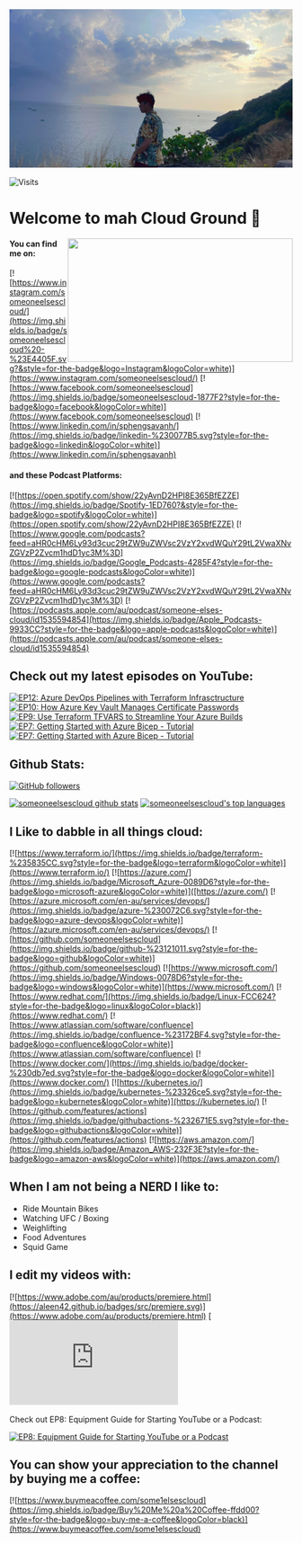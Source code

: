 <img src="IMGs/344547650_612108427499863_8286509013161446974_n.jpg"/>

![Visits](https://img.shields.io/badge/Visits-11719-red)
# Welcome to mah Cloud Ground 👋

<img align="right" src="https://media1.giphy.com/media/13HgwGsXF0aiGY/giphy.gif" width="400" height="220" />

#### You can find me on:
[![https://www.instagram.com/someoneelsescloud/](https://img.shields.io/badge/someoneelsescloud%20-%23E4405F.svg?&style=for-the-badge&logo=Instagram&logoColor=white)](https://www.instagram.com/someoneelsescloud/)
[![https://www.facebook.com/someoneelsescloud](https://img.shields.io/badge/someoneelsescloud-1877F2?style=for-the-badge&logo=facebook&logoColor=white)](https://www.facebook.com/someoneelsescloud)
[![https://www.linkedin.com/in/sphengsavanh/](https://img.shields.io/badge/linkedin-%230077B5.svg?style=for-the-badge&logo=linkedin&logoColor=white)](https://www.linkedin.com/in/sphengsavanh)

#### and these Podcast Platforms:
[![https://open.spotify.com/show/22yAvnD2HPI8E365BfEZZE](https://img.shields.io/badge/Spotify-1ED760?&style=for-the-badge&logo=spotify&logoColor=white)](https://open.spotify.com/show/22yAvnD2HPI8E365BfEZZE)
[![https://www.google.com/podcasts?feed=aHR0cHM6Ly93d3cuc29tZW9uZWVsc2VzY2xvdWQuY29tL2VwaXNvZGVzP2Zvcm1hdD1yc3M%3D](https://img.shields.io/badge/Google_Podcasts-4285F4?style=for-the-badge&logo=google-podcasts&logoColor=white)](https://www.google.com/podcasts?feed=aHR0cHM6Ly93d3cuc29tZW9uZWVsc2VzY2xvdWQuY29tL2VwaXNvZGVzP2Zvcm1hdD1yc3M%3D)
[![https://podcasts.apple.com/au/podcast/someone-elses-cloud/id1535594854](https://img.shields.io/badge/Apple_Podcasts-9933CC?style=for-the-badge&logo=apple-podcasts&logoColor=white)](https://podcasts.apple.com/au/podcast/someone-elses-cloud/id1535594854)

## Check out my latest episodes on YouTube:
[![EP12: Azure DevOps Pipelines with Terraform Infrasctructure](https://img.youtube.com/vi/a_jFU63ANOg/default.jpg)](https://www.youtube.com/watch?v=a_jFU63ANOg)
[![EP10: How Azure Key Vault Manages Certificate Passwords](https://img.youtube.com/vi/HwS8b-E_Wy4/default.jpg)](https://www.youtube.com/watch?v=HwS8b-E_Wy4)
[![EP9: Use Terraform TFVARS to Streamline Your Azure Builds](https://img.youtube.com/vi/Ju3-V5ipbNw/default.jpg)](https://www.youtube.com/watch?v=Ju3-V5ipbNw)
[![EP7: Getting Started with Azure Bicep - Tutorial](https://img.youtube.com/vi/Vux7kvB-i-E/default.jpg)](https://www.youtube.com/watch?v=Vux7kvB-i-E)
[![EP7: Getting Started with Azure Bicep - Tutorial](https://img.youtube.com/vi/A6BpsBxy4m0/default.jpg)](https://www.youtube.com/watch?v=A6BpsBxy4m0)

## Github Stats:
[![GitHub followers](https://img.shields.io/github/followers/someoneelsescloud.svg?style=social&label=Follow&maxAge=2592000)](https://github.com/someoneelsescloud?tab=followers)

[![someoneelsescloud github stats](https://github-readme-stats.vercel.app/api?username=someoneelsescloud)](https://github.com/someoneelsescloud/github-readme-stats)
[![someoneelsescloud's top languages](https://github-readme-stats.vercel.app/api/top-langs/?username=someoneelsescloud)](https://github.com/someoneelsescloud/github-readme-stats)

## I Like to dabble in all things cloud:
[![https://www.terraform.io/](https://img.shields.io/badge/terraform-%235835CC.svg?style=for-the-badge&logo=terraform&logoColor=white)](https://www.terraform.io/)
[![https://azure.com/](https://img.shields.io/badge/Microsoft_Azure-0089D6?style=for-the-badge&logo=microsoft-azure&logoColor=white)]([https://azure.com/)
[![https://azure.microsoft.com/en-au/services/devops/](https://img.shields.io/badge/azure-%230072C6.svg?style=for-the-badge&logo=azure-devops&logoColor=white)](https://azure.microsoft.com/en-au/services/devops/)
[![https://github.com/someoneelsescloud](https://img.shields.io/badge/github-%23121011.svg?style=for-the-badge&logo=github&logoColor=white)](https://github.com/someoneelsescloud)
[![https://www.microsoft.com/](https://img.shields.io/badge/Windows-0078D6?style=for-the-badge&logo=windows&logoColor=white)](https://www.microsoft.com/)
[![https://www.redhat.com/](https://img.shields.io/badge/Linux-FCC624?style=for-the-badge&logo=linux&logoColor=black)](https://www.redhat.com/)
[![https://www.atlassian.com/software/confluence](https://img.shields.io/badge/confluence-%23172BF4.svg?style=for-the-badge&logo=confluence&logoColor=white)](https://www.atlassian.com/software/confluence)
[![https://www.docker.com/](https://img.shields.io/badge/docker-%230db7ed.svg?style=for-the-badge&logo=docker&logoColor=white)](https://www.docker.com/)
[![https://kubernetes.io/](https://img.shields.io/badge/kubernetes-%23326ce5.svg?style=for-the-badge&logo=kubernetes&logoColor=white)](https://kubernetes.io/)
[![https://github.com/features/actions](https://img.shields.io/badge/githubactions-%232671E5.svg?style=for-the-badge&logo=githubactions&logoColor=white)](https://github.com/features/actions)
[![https://aws.amazon.com/](https://img.shields.io/badge/Amazon_AWS-232F3E?style=for-the-badge&logo=amazon-aws&logoColor=white)](https://aws.amazon.com/)

## When I am not being a NERD I like to:
- Ride Mountain Bikes
- Watching UFC / Boxing
- Weighlifting
- Food Adventures
- Squid Game

## I edit my videos with:
[![https://www.adobe.com/au/products/premiere.html](https://aleen42.github.io/badges/src/premiere.svg)](https://www.adobe.com/au/products/premiere.html)
[![https://www.adobe.com/au/products/photoshop.html](https://aleen42.github.io/badges/src/photoshop.svg
)](https://www.adobe.com/au/products/photoshop.html)

Check out EP8: Equipment Guide for Starting YouTube or a Podcast:

[![EP8: Equipment Guide for Starting YouTube or a Podcast](https://img.youtube.com/vi/yyXeZjlwcCg/default.jpg)](https://www.youtube.com/watch?v=yyXeZjlwcCg)

## You can show your appreciation to the channel by buying me a coffee:
[![https://www.buymeacoffee.com/some1elsescloud](https://img.shields.io/badge/Buy%20Me%20a%20Coffee-ffdd00?style=for-the-badge&logo=buy-me-a-coffee&logoColor=black)](https://www.buymeacoffee.com/some1elsescloud)
